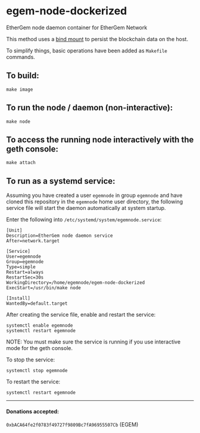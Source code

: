 # egem-node-dockerized
EtherGem node daemon container for EtherGem Network


This method uses a [bind mount](https://docs.docker.com/storage/bind-mounts) to persist the blockchain data on the host.

To simplify things, basic operations have been added as `Makefile` commands.

## To build:
```
make image
```

## To run the node / daemon (non-interactive):
```
make node
```

## To access the running node interactively with the geth console:
```
make attach
```

## To run as a systemd service:
Assuming you have created a user `egemnode` in group `egemnode` and have cloned this repository in the `egemnode` home user directory,
the following service file will start the daemon automatically at system startup.

Enter the following into `/etc/systemd/system/egemnode.service`:
```
[Unit]
Description=EtherGem node daemon service
After=network.target

[Service]
User=egemnode
Group=egemnode
Type=simple
Restart=always
RestartSec=30s
WorkingDirectory=/home/egemnode/egem-node-dockerized
ExecStart=/usr/bin/make node

[Install]
WantedBy=default.target
```

After creating the service file, enable and restart the service:
```
systemctl enable egemnode
systemctl restart egemnode
```

NOTE: You must make sure the service is running if you use interactive mode for the geth console.

To stop the service:
```
systemctl stop egemnode
```

To restart the service:
```
systemctl restart egemnode
```

<hr>

#### Donations accepted:
`0xbACA64fe2f0783f49727f9809Bc7fA96955507Cb` (EGEM)

